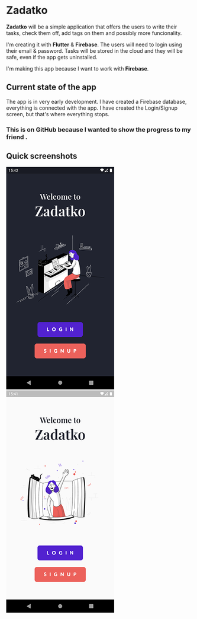 # Zadatko

**Zadatko** will be a simple application that offers the users to write their tasks, check them off, add tags on them and possibly more funcionality.

I'm creating it with **Flutter** & **Firebase**.
The users will need to login using their email & password.
Tasks will be stored in the cloud and they will be safe, even if the app gets uninstalled.

I'm making this app because I want to work with **Firebase**.

## Current state of the app

The app is in very early development.
I have created a Firebase database, everything is connected with the app.
I have created the Login/Signup screen, but that's where everything stops.

### This is on GitHub because I wanted to show the progress to my friend .

## Quick screenshots

![Dark](https://raw.githubusercontent.com/jokilic/zadatko/master/screenshots/screenshot_dark.png)
![Light](https://raw.githubusercontent.com/jokilic/zadatko/master/screenshots/screenshot_light.png)
